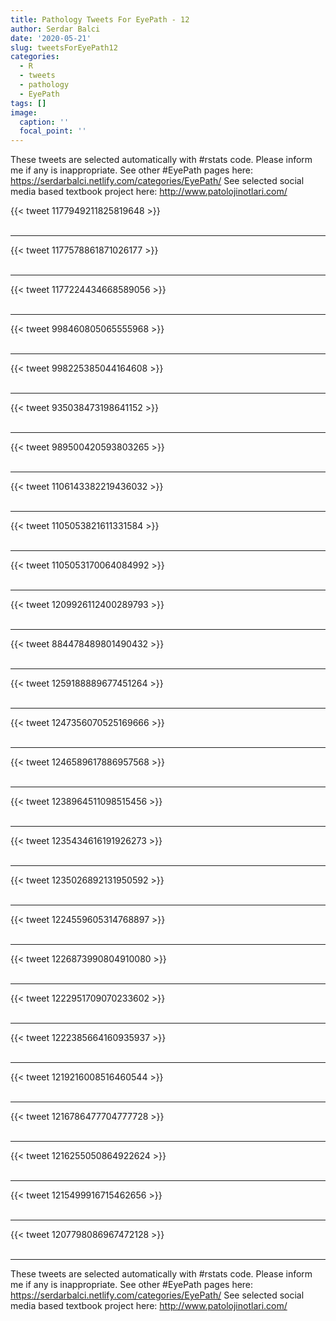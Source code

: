 ```yaml
---
title: Pathology Tweets For EyePath - 12
author: Serdar Balci
date: '2020-05-21'
slug: tweetsForEyePath12
categories:
  - R
  - tweets
  - pathology
  - EyePath
tags: []
image:
  caption: ''
  focal_point: ''
---
```



These tweets are selected automatically with #rstats code. Please inform me if any is inappropriate.
See other #EyePath pages here: https://serdarbalci.netlify.com/categories/EyePath/ 
See selected social media based textbook project here: http://www.patolojinotlari.com/

{{< tweet 1177949211825819648 >}}
<br>
<br>
<hr>
{{< tweet 1177578861871026177 >}}
<br>
<br>
<hr>
{{< tweet 1177224434668589056 >}}
<br>
<br>
<hr>
{{< tweet 998460805065555968 >}}
<br>
<br>
<hr>
{{< tweet 998225385044164608 >}}
<br>
<br>
<hr>
{{< tweet 935038473198641152 >}}
<br>
<br>
<hr>
{{< tweet 989500420593803265 >}}
<br>
<br>
<hr>
{{< tweet 1106143382219436032 >}}
<br>
<br>
<hr>
{{< tweet 1105053821611331584 >}}
<br>
<br>
<hr>
{{< tweet 1105053170064084992 >}}
<br>
<br>
<hr>
{{< tweet 1209926112400289793 >}}
<br>
<br>
<hr>
{{< tweet 884478489801490432 >}}
<br>
<br>
<hr>
{{< tweet 1259188889677451264 >}}
<br>
<br>
<hr>
{{< tweet 1247356070525169666 >}}
<br>
<br>
<hr>
{{< tweet 1246589617886957568 >}}
<br>
<br>
<hr>
{{< tweet 1238964511098515456 >}}
<br>
<br>
<hr>
{{< tweet 1235434616191926273 >}}
<br>
<br>
<hr>
{{< tweet 1235026892131950592 >}}
<br>
<br>
<hr>
{{< tweet 1224559605314768897 >}}
<br>
<br>
<hr>
{{< tweet 1226873990804910080 >}}
<br>
<br>
<hr>
{{< tweet 1222951709070233602 >}}
<br>
<br>
<hr>
{{< tweet 1222385664160935937 >}}
<br>
<br>
<hr>
{{< tweet 1219216008516460544 >}}
<br>
<br>
<hr>
{{< tweet 1216786477704777728 >}}
<br>
<br>
<hr>
{{< tweet 1216255050864922624 >}}
<br>
<br>
<hr>
{{< tweet 1215499916715462656 >}}
<br>
<br>
<hr>
{{< tweet 1207798086967472128 >}}
<br>
<br>
<hr>


These tweets are selected automatically with #rstats code. Please inform me if any is inappropriate.
See other #EyePath pages here: https://serdarbalci.netlify.com/categories/EyePath/ 
See selected social media based textbook project here: http://www.patolojinotlari.com/
